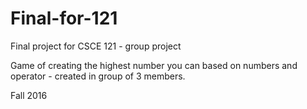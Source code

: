 # Final-for-121
Final project for CSCE 121 - group project

Game of creating the highest number you can based on numbers and operator - created in group of 3 members.

Fall 2016
